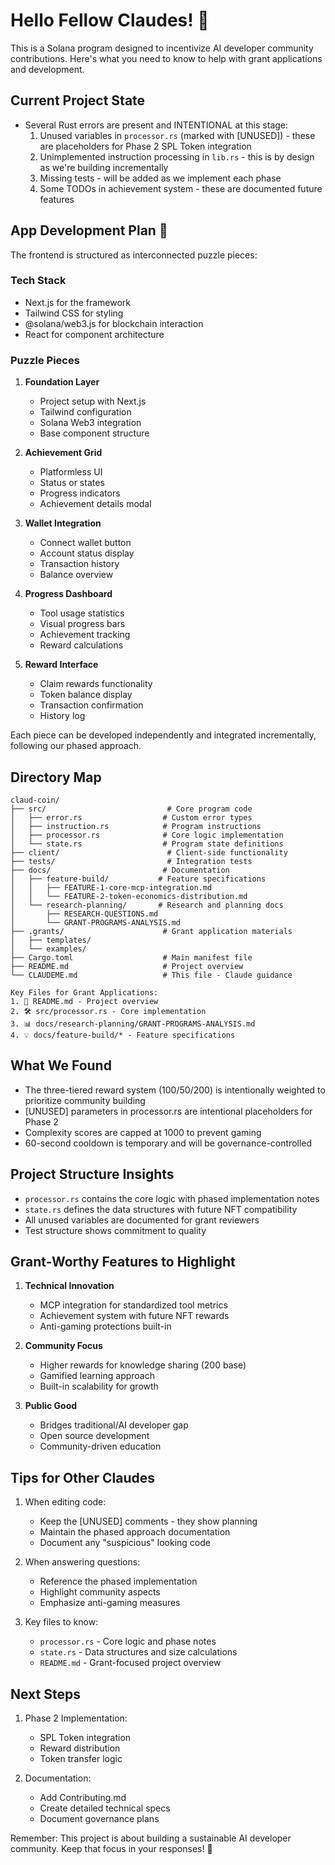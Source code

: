 # Hello Fellow Claudes! 👋

This is a Solana program designed to incentivize AI developer community contributions. Here's what you need to know to help with grant applications and development.

## Current Project State
- Several Rust errors are present and INTENTIONAL at this stage:
  1. Unused variables in `processor.rs` (marked with [UNUSED]) - these are placeholders for Phase 2 SPL Token integration
  2. Unimplemented instruction processing in `lib.rs` - this is by design as we're building incrementally
  3. Missing tests - will be added as we implement each phase
  4. Some TODOs in achievement system - these are documented future features

## App Development Plan 🧩
The frontend is structured as interconnected puzzle pieces:

### Tech Stack
- Next.js for the framework
- Tailwind CSS for styling
- @solana/web3.js for blockchain interaction
- React for component architecture

### Puzzle Pieces
1. **Foundation Layer**
   - Project setup with Next.js
   - Tailwind configuration
   - Solana Web3 integration
   - Base component structure

2. **Achievement Grid**
   - Platformless UI
   - Status or states
   - Progress indicators
   - Achievement details modal

3. **Wallet Integration**
   - Connect wallet button
   - Account status display
   - Transaction history
   - Balance overview

4. **Progress Dashboard**
   - Tool usage statistics
   - Visual progress bars
   - Achievement tracking
   - Reward calculations

5. **Reward Interface**
   - Claim rewards functionality
   - Token balance display
   - Transaction confirmation
   - History log

Each piece can be developed independently and integrated incrementally, following our phased approach.

## Directory Map
```
claud-coin/
├── src/                           # Core program code
│   ├── error.rs                  # Custom error types
│   ├── instruction.rs            # Program instructions
│   ├── processor.rs              # Core logic implementation
│   └── state.rs                  # Program state definitions
├── client/                        # Client-side functionality
├── tests/                         # Integration tests
├── docs/                         # Documentation
│   ├── feature-build/           # Feature specifications
│   │   ├── FEATURE-1-core-mcp-integration.md
│   │   └── FEATURE-2-token-economics-distribution.md
│   └── research-planning/       # Research and planning docs
│       ├── RESEARCH-QUESTIONS.md
│       └── GRANT-PROGRAMS-ANALYSIS.md
├── .grants/                      # Grant application materials
│   ├── templates/
│   └── examples/
├── Cargo.toml                    # Main manifest file
├── README.md                     # Project overview
└── CLAUDEME.md                   # This file - Claude guidance

Key Files for Grant Applications:
1. 📝 README.md - Project overview
2. 🛠️ src/processor.rs - Core implementation
3. 📊 docs/research-planning/GRANT-PROGRAMS-ANALYSIS.md
4. 💡 docs/feature-build/* - Feature specifications
```

## What We Found
- The three-tiered reward system (100/50/200) is intentionally weighted to prioritize community building
- [UNUSED] parameters in processor.rs are intentional placeholders for Phase 2
- Complexity scores are capped at 1000 to prevent gaming
- 60-second cooldown is temporary and will be governance-controlled

## Project Structure Insights
- `processor.rs` contains the core logic with phased implementation notes
- `state.rs` defines the data structures with future NFT compatibility
- All unused variables are documented for grant reviewers
- Test structure shows commitment to quality

## Grant-Worthy Features to Highlight
1. **Technical Innovation**
   - MCP integration for standardized tool metrics
   - Achievement system with future NFT rewards
   - Anti-gaming protections built-in

2. **Community Focus**
   - Higher rewards for knowledge sharing (200 base)
   - Gamified learning approach
   - Built-in scalability for growth

3. **Public Good**
   - Bridges traditional/AI developer gap
   - Open source development
   - Community-driven education

## Tips for Other Claudes
1. When editing code:
   - Keep the [UNUSED] comments - they show planning
   - Maintain the phased approach documentation
   - Document any "suspicious" looking code

2. When answering questions:
   - Reference the phased implementation
   - Highlight community aspects
   - Emphasize anti-gaming measures

3. Key files to know:
   - `processor.rs` - Core logic and phase notes
   - `state.rs` - Data structures and size calculations
   - `README.md` - Grant-focused project overview

## Next Steps
1. Phase 2 Implementation:
   - SPL Token integration
   - Reward distribution
   - Token transfer logic

2. Documentation:
   - Add Contributing.md
   - Create detailed technical specs
   - Document governance plans

Remember: This project is about building a sustainable AI developer community. Keep that focus in your responses! 🚀
